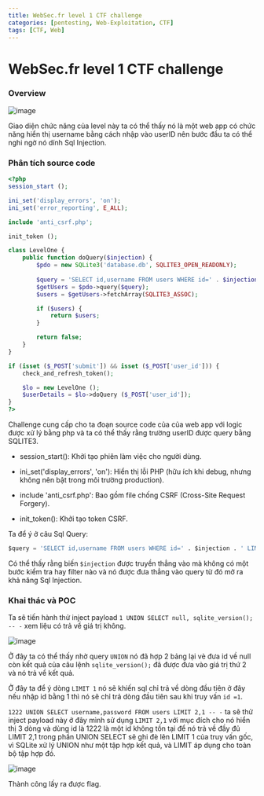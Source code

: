 ```yaml
---
title: WebSec.fr level 1 CTF challenge
categories: [pentesting, Web-Exploitation, CTF]
tags: [CTF, Web]
---
```


# WebSec.fr level 1 CTF challenge

### Overview

![image](https://hackmd.io/_uploads/Sk1nSnX3xg.png)

Giao diện chức năng của level này ta có thể thấy nó là một web app có chức năng hiển thị username bằng cách nhập vào userID nên bước đầu ta có thể nghi ngờ nó dính Sql Injection.

### Phân tích source code

```php 
<?php
session_start ();

ini_set('display_errors', 'on');
ini_set('error_reporting', E_ALL);

include 'anti_csrf.php';

init_token ();

class LevelOne {
    public function doQuery($injection) {
        $pdo = new SQLite3('database.db', SQLITE3_OPEN_READONLY);
        
        $query = 'SELECT id,username FROM users WHERE id=' . $injection . ' LIMIT 1';
        $getUsers = $pdo->query($query);
        $users = $getUsers->fetchArray(SQLITE3_ASSOC);

        if ($users) {
            return $users;
        }

        return false;
    }
}

if (isset ($_POST['submit']) && isset ($_POST['user_id'])) {
    check_and_refresh_token();

    $lo = new LevelOne ();
    $userDetails = $lo->doQuery ($_POST['user_id']);
}
?>
```

Challenge cung cấp cho ta đoạn source code của của web app với logic được xử lý bằng php và ta có thể thấy rằng trường userID được query bằng SQLITE3.

- session_start(): Khởi tạo phiên làm việc cho người dùng.

- ini_set('display_errors', 'on'): Hiển thị lỗi PHP (hữu ích khi debug, nhưng không nên bật trong môi trường production).

- include 'anti_csrf.php': Bao gồm file chống CSRF (Cross-Site Request Forgery).

- init_token(): Khởi tạo token CSRF.

Ta để ý ở câu Sql Query:

```sql 
$query = 'SELECT id,username FROM users WHERE id=' . $injection . ' LIMIT 1';
```

Có thể thấy rằng biến `$injection` được truyền thẳng vào mà không có một bước kiểm tra hay filter nào và nó được đưa thẳng vào query từ đó mở ra khả năng Sql Injection.

### Khai thác và POC

Ta sẽ tiến hành thử inject payload `1 UNION SELECT null, sqlite_version(); -- -` xem liệu có trả về giá trị không.

![image](https://hackmd.io/_uploads/B15bFn7hgx.png)

Ở đây ta có thể thấy nhờ query `UNION` nó đã hợp 2 bảng lại vè đưa id về null còn kết quả của câu lệnh `sqlite_version();` đã được đưa vào giá trị thứ 2 và nó trả về kết quả.

Ở đây ta để ý dòng `LIMIT 1` nó sẽ khiến sql chỉ trả về dòng đầu tiên ở đây nếu nhập id bằng 1 thì nó sẽ chỉ trả dòng đầu tiên sau khi truy vấn `id =1`.

`1222 UNION SELECT username,password FROM users LIMIT 2,1 -- -` ta sẽ thử inject payload này ở đây mình sử dụng `LIMIT 2,1` với mục đích cho nó hiển thị 3 dòng và dùng id là 1222 là một id không tồn tại để nó trả về đầy đủ LIMIT 2,1 trong phần UNION SELECT sẽ ghi đè lên LIMIT 1 của truy vấn gốc, vì SQLite xử lý UNION như một tập hợp kết quả, và LIMIT áp dụng cho toàn bộ tập hợp đó.

![image](https://hackmd.io/_uploads/Sypq22m2gx.png)

Thành công lấy ra được flag.



